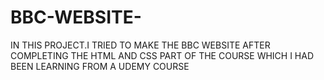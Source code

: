 # BBC-WEBSITE-
IN THIS PROJECT.I  TRIED TO MAKE THE BBC WEBSITE AFTER COMPLETING THE HTML AND CSS PART OF THE COURSE WHICH I HAD BEEN LEARNING FROM A UDEMY COURSE
